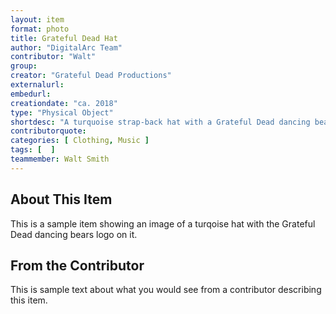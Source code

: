 ```yaml
---
layout: item
format: photo
title: Grateful Dead Hat
author: "DigitalArc Team"
contributor: "Walt"
group: 
creator: "Grateful Dead Productions"
externalurl: 
embedurl: 
creationdate: "ca. 2018"
type: "Physical Object"
shortdesc: "A turquoise strap-back hat with a Grateful Dead dancing bear on the front "
contributorquote: 
categories: [ Clothing, Music ]
tags: [  ]
teammember: Walt Smith
---
```


## About This Item

This is a sample item showing an image of a turqoise hat with the Grateful Dead dancing bears logo on it.

## From the Contributor

This is sample text about what you would see from a contributor describing this item.


